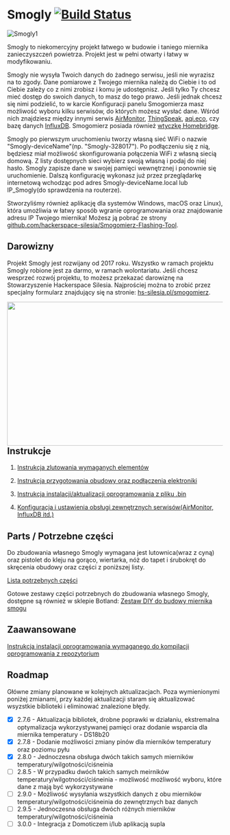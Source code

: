 # Smogly [![Build Status](https://travis-ci.org/hackerspace-silesia/Smogomierz.svg?branch=master)](https://travis-ci.org/hackerspace-silesia/Smogomierz)

![Smogly1](https://raw.githubusercontent.com/hackerspace-silesia/Smogomierz/master/instrukcje/photos/Smogomierz1.jpg)

Smogly to niekomercyjny projekt łatwego w budowie i taniego miernika zanieczyszczeń powietrza. Projekt jest w pełni otwarty i łatwy w modyfikowaniu. 

Smogly nie wysyła Twoich danych do żadnego serwisu, jeśli nie wyrazisz na to zgody. Dane pomiarowe z Twojego miernika należą do Ciebie i to od Ciebie zależy co z nimi zrobisz i komu je udostępnisz. Jeśli tylko Ty chcesz mieć dostęp do swoich danych, to masz do tego prawo. Jeśli jednak chcesz się nimi podzielić, to w karcie Konfiguracji panelu Smogomierza masz możliwość wyboru kilku serwisów, do których możesz wysłać dane. Wśród nich znajdziesz między innymi serwis [AirMonitor](http://mapa.airmonitor.pl), [ThingSpeak](https://thingspeak.com), [aqi.eco](https://aqi.eco/), czy bazę danych [InfluxDB](https://www.influxdata.com/time-series-platform/influxdb/). Smogomierz posiada również [wtyczkę Homebridge](https://github.com/bfaliszek/homebridge-smogomierz).

Smogly po pierwszym uruchomieniu tworzy własną sieć WiFi o nazwie "Smogly-deviceName"(np. "Smogly-328017"). Po podłączeniu się z nią, będziesz miał możliwość skonfigurowania połączenia WiFi z własną siecią domową. Z listy dostępnych sieci wybierz swoją własną i podaj do niej hasło. Smogly zapisze dane w swojej pamięci wewnętrznej i ponownie się uruchomienie. Dalszą konfigurację wykonasz już przez przeglądarkę internetową wchodząc pod adres Smogly-deviceName.local lub IP_Smogly(do sprawdzenia na routerze). 

Stworzyliśmy również aplikację dla systemów Windows, macOS oraz Linux), która umożliwia w łatwy sposób wgranie oprogramowania oraz znajdowanie adresu IP Twojego miernika! Możesz ją pobrać ze strony [github.com/hackerspace-silesia/Smogomierz-Flashing-Tool](https://github.com/hackerspace-silesia/Smogomierz-Flashing-Tool/releases).

## Darowizny

Projekt Smogly jest rozwijany od 2017 roku. Wszystko w ramach projektu Smogly robione jest za darmo, w ramach wolontariatu. Jeśli chcesz wesprzeć rozwój projektu, to możesz przekazać darowiznę na Stowarzyszenie Hackerspace Silesia. Najprościej można to zrobić przez specjalny formularz znajdujący się na stronie: [hs-silesia.pl/smogomierz](https://hs-silesia.pl/smogomierz/).

<a href="https://hs-silesia.pl/smogomierz/"><img align="left" width="1204" height="336" src="https://smogomierz.hs-silesia.pl/WsparcieSmogomierzeHS.jpg"></a>

## Instrukcje

1. [Instrukcja zlutowania wymaganych elementów](https://github.com/hackerspace-silesia/Smogomierz/blob/master/instrukcje/soldering.md)

2. [Instrukcja przygotowania obudowy oraz podłączenia elektroniki](https://github.com/hackerspace-silesia/Smogomierz/blob/master/instrukcje/hardware.md)

3. [Instrukcja instalacji/aktualizacji oprogramowania z pliku .bin](https://github.com/hackerspace-silesia/Smogomierz/blob/master/instrukcje/software-bin.md)

4. [Konfiguracja i ustawienia obsługi zewnętrznych serwisów(AirMonitor, InfluxDB itd.)](https://github.com/hackerspace-silesia/Smogomierz/blob/master/instrukcje/software-additionals.md)

## Parts / Potrzebne części

Do zbudowania własnego Smogly wymagana jest lutownica(wraz z cyną) oraz pistolet do kleju na gorąco, wiertarka, nóż do tapet i śrubokręt do skręcenia obudowy oraz części z poniższej listy.

[Lista potrzebnych części](https://github.com/hackerspace-silesia/Smogomierz/blob/master/instrukcje/components.md)

Gotowe zestawy części potrzebnych do zbudowania własnego Smogly, dostępne są również w sklepie Botland: [Zestaw DIY do budowy miernika smogu](https://botland.com.pl/pl/czujniki-czystosci-powietrza/13434-zestaw-diy-do-budowy-miernika-smogu-czujnik-czystosci-powietrza-pm25-i-pm10.html)

## Zaawansowane

[Instrukcja instalacji oprogramowania wymaganego do kompilacji oprogramowania z repozytorium](https://github.com/hackerspace-silesia/Smogomierz/blob/master/instrukcje/software.md)


## Roadmap

Główne zmiany planowane w kolejnych aktualizacjach. Poza wymienionymi poniżej zmianami, przy każdej aktualizacji staram się aktualizować wsyzstkie biblioteki i eliminować znalezione błędy.

+ [x] 2.7.6 - Aktualizacja bibliotek, drobne poprawki w działaniu, ekstremalna optymalizacja wykorzystywanej pamięci oraz dodanie wsparcia dla miernika temperatury - DS18b20
+ [x] 2.7.8 - Dodanie możliwości zmiany pinów dla mierników temperatury oraz poziomu pyłu
+ [x] 2.8.0 - Jednoczesna obsługa dwóch takich samych mierników temperatury/wilgotności/ciśneinia
+ [ ] 2.8.5 - W przypadku dwóch takich samych meirników temperatury/wilgotności/ciśneinia - możliwość możliwość wyboru, które dane z mają być wykorzystywane
+ [ ] 2.9.0 - Możliwość wysyłania wszystkich danych z obu mierników temperatury/wilgotności/ciśneinia do zewnętrznych baz danych
+ [ ] 2.9.5 - Jednoczesna obsługa dwóch różnych mierników temperatury/wilgotności/ciśneinia
+ [ ] 3.0.0 - Integracja z Domoticzem i/lub aplikacją supla